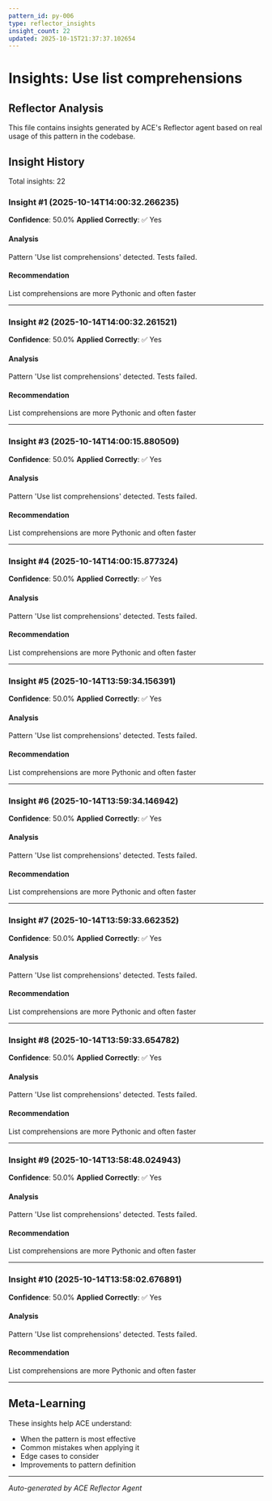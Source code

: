 ```yaml
---
pattern_id: py-006
type: reflector_insights
insight_count: 22
updated: 2025-10-15T21:37:37.102654
---
```

# Insights: Use list comprehensions

## Reflector Analysis

This file contains insights generated by ACE's Reflector agent based on real usage of this pattern in the codebase.

## Insight History

Total insights: 22

### Insight #1 (2025-10-14T14:00:32.266235)

**Confidence**: 50.0%
**Applied Correctly**: ✅ Yes

#### Analysis

Pattern 'Use list comprehensions' detected. Tests failed.

#### Recommendation

List comprehensions are more Pythonic and often faster

---

### Insight #2 (2025-10-14T14:00:32.261521)

**Confidence**: 50.0%
**Applied Correctly**: ✅ Yes

#### Analysis

Pattern 'Use list comprehensions' detected. Tests failed.

#### Recommendation

List comprehensions are more Pythonic and often faster

---

### Insight #3 (2025-10-14T14:00:15.880509)

**Confidence**: 50.0%
**Applied Correctly**: ✅ Yes

#### Analysis

Pattern 'Use list comprehensions' detected. Tests failed.

#### Recommendation

List comprehensions are more Pythonic and often faster

---

### Insight #4 (2025-10-14T14:00:15.877324)

**Confidence**: 50.0%
**Applied Correctly**: ✅ Yes

#### Analysis

Pattern 'Use list comprehensions' detected. Tests failed.

#### Recommendation

List comprehensions are more Pythonic and often faster

---

### Insight #5 (2025-10-14T13:59:34.156391)

**Confidence**: 50.0%
**Applied Correctly**: ✅ Yes

#### Analysis

Pattern 'Use list comprehensions' detected. Tests failed.

#### Recommendation

List comprehensions are more Pythonic and often faster

---

### Insight #6 (2025-10-14T13:59:34.146942)

**Confidence**: 50.0%
**Applied Correctly**: ✅ Yes

#### Analysis

Pattern 'Use list comprehensions' detected. Tests failed.

#### Recommendation

List comprehensions are more Pythonic and often faster

---

### Insight #7 (2025-10-14T13:59:33.662352)

**Confidence**: 50.0%
**Applied Correctly**: ✅ Yes

#### Analysis

Pattern 'Use list comprehensions' detected. Tests failed.

#### Recommendation

List comprehensions are more Pythonic and often faster

---

### Insight #8 (2025-10-14T13:59:33.654782)

**Confidence**: 50.0%
**Applied Correctly**: ✅ Yes

#### Analysis

Pattern 'Use list comprehensions' detected. Tests failed.

#### Recommendation

List comprehensions are more Pythonic and often faster

---

### Insight #9 (2025-10-14T13:58:48.024943)

**Confidence**: 50.0%
**Applied Correctly**: ✅ Yes

#### Analysis

Pattern 'Use list comprehensions' detected. Tests failed.

#### Recommendation

List comprehensions are more Pythonic and often faster

---

### Insight #10 (2025-10-14T13:58:02.676891)

**Confidence**: 50.0%
**Applied Correctly**: ✅ Yes

#### Analysis

Pattern 'Use list comprehensions' detected. Tests failed.

#### Recommendation

List comprehensions are more Pythonic and often faster

---

## Meta-Learning

These insights help ACE understand:
- When the pattern is most effective
- Common mistakes when applying it
- Edge cases to consider
- Improvements to pattern definition

---

*Auto-generated by ACE Reflector Agent*
